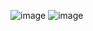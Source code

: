 ![image](https://github.com/user-attachments/assets/88e3b5d7-42a4-4ae1-98cb-eaa97196e78e)
![image](https://github.com/user-attachments/assets/65ef85de-0426-486e-896f-4c6103621614)
